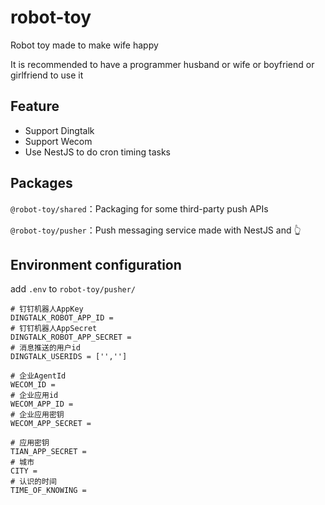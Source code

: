 # robot-toy

Robot toy made to make wife happy

It is recommended to have a programmer husband or wife or boyfriend or girlfriend to use it

## Feature

- Support Dingtalk
- Support Wecom
- Use NestJS to do cron timing tasks


## Packages

`@robot-toy/shared`：Packaging for some third-party push APIs

`@robot-toy/pusher`：Push messaging service made with NestJS and 👆

## Environment configuration

add `.env` to `robot-toy/pusher/`

```
# 钉钉机器人AppKey
DINGTALK_ROBOT_APP_ID =
# 钉钉机器人AppSecret
DINGTALK_ROBOT_APP_SECRET =
# 消息推送的用户id
DINGTALK_USERIDS = ['','']

# 企业AgentId
WECOM_ID =
# 企业应用id
WECOM_APP_ID =
# 企业应用密钥
WECOM_APP_SECRET =

# 应用密钥
TIAN_APP_SECRET =
# 城市
CITY =
# 认识的时间
TIME_OF_KNOWING =
```
